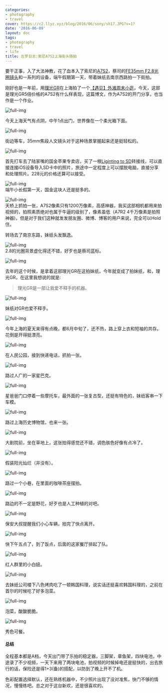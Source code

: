 ```yaml
---
categories:
- photography
- travel
cover: https://c2.llyz.xyz/blog/2016/06/sony/sh17.JPG?v=1?
date: '2016-06-09'
layout: doc
tags:
- photography
- travel
- life
title: 左罗日志:索尼A7S2上海街头随拍
---
```



要干正事，入了大法神教，花了血本入了索尼的[A7S2](https://s.taobao.com/search?q=a7s2&imgfile=&commend=all&ssid=s5-e&search_type=item&sourceId=tb.index&spm=a21bo.50862.201856-taobao-item.1&ie=utf8&initiative_id=tbindexz_20160610&app=detailproduct&through=1)，蔡司的[FE35mm F2.8光圈镜头](https://s.taobao.com/search?q=fe35+2.8&imgfile=&ie=utf8)和一系列的设备，端午假期第一天，带着妹纸去南京西路拍一下街拍。

刚好也是一年前，用[理光GR](https://luolei.org/tag/ricohgr/)在上海拍了一个[【遇见】外滩周末小逛](https://luolei.org/meet-shanghai-july/)，今天，这部是理光GR5倍价格的A7S2有什么样表现，这篇博文，作为A7S2的开门分享，也当作是一个作业。

![full-img](https://c2.llyz.xyz/blog/2016/06/sony/sh1.JPG?v=1)

今天上海天气有点阴，中午1点出门，世界像在一个柔光箱下面。

![full-img](https://c2.llyz.xyz/blog/2016/06/sony/sh2.JPG?v=1)

街边等车，35mm焦段人文镜头对于这种场景掌握起来还是挺轻松的。

![full-img](https://c2.llyz.xyz/blog/2016/06/sony/sh4.JPG?v=1)

首先打车去了陆家嘴的国金苹果专卖店，买了一根[Liginting to SD](https://www.apple.com/cn/shop/product/MJYT2FE/A/lightning-%E8%87%B3-sd-%E5%8D%A1%E7%9B%B8%E6%9C%BA%E8%AF%BB%E5%8D%A1%E5%99%A8?fnode=91)转接线，可以直接连接iOS设备导入SD卡中的照片，旅途中一定程度上可以摆脱电脑，直接分享和处理照片。228元的价格还算可以接受。

![full-img](https://c2.llyz.xyz/blog/2016/06/sony/sh5.JPG?v=1)  
端午小长假第一天，国金这块人还是挺多的。

![full-img](https://c2.llyz.xyz/blog/2016/06/sony/sh6.JPG?v=1)  
天桥上抓拍一张，A7S2像素只有1200万像素，高感神器，我买这部相机都用来拍视频的，拍照素质绝对也属于牛逼的级别了，像素虽低（A7R2 4千万像素是拍照神器)，但是对于我们这种就发发朋友圈、微博、博客的用户来说，完全可以Hold住。

转场去了南京东路，妹纸头发飘逸。

![full-img](https://c2.llyz.xyz/blog/2016/06/sony/sh8.JPG?v=1)  
2.8的光圈背景虚化得还不错，好歹也是蔡司蓝标。

![full-img](https://c2.llyz.xyz/blog/2016/06/sony/sh9.JPG?v=1)

去年的这个时候，是拿着这部理光GR在这拍妹纸，今年就变成了拍妹纸，和，理光GR，在这里我想说的就是:

> 理光GR是一部让我爱不释手的机器。

![full-img](https://c2.llyz.xyz/blog/2016/06/sony/sh11.JPG?v=1)

妹纸对GR也爱不释手。

![full-img](https://c2.llyz.xyz/blog/2016/06/sony/sh12.JPG?v=1)

今年上海的夏天来得有点晚，都6月中旬了，还不热，路上穿上衣和短袖的共存。花倒是开得挺漂亮。

![full-img](https://c2.llyz.xyz/blog/2016/06/sony/sh13.JPG?v=1)

在人民公园，接到快递电话，抓拍一张。

![full-img](https://c2.llyz.xyz/blog/2016/06/sony/sh14.JPG?v=1)

路过人广的一家星巴克。

![full-img](https://c2.llyz.xyz/blog/2016/06/sony/sh15.JPG?v=1)

星爸爸门口停着一些摩托车，最外面的一张复古型，还挺有特色的，妹纸客串一下车模。

![full-img](https://c2.llyz.xyz/blog/2016/06/sony/sh16.JPG?v=1)

路过上海历史博物馆，也来一张。

![full-img](https://c2.llyz.xyz/blog/2016/06/sony/sh17.JPG?v=1?ver=1)

大剧院前，坐在草地上，这张拍得感觉还不错，调色肤色好像有点冷了。

![full-img](https://c2.llyz.xyz/blog/2016/06/sony/sh18.JPG?v=1)

假装阳光灿烂（并没有）。

![full-img](https://c2.llyz.xyz/blog/2016/06/sony/sh19.JPG?v=1)

路过一个小巷，在里面的咖啡茶座摆拍。

![full-img](https://c2.llyz.xyz/blog/2016/06/sony/sh20.JPG?v=1)

路边的不一定是野花，好歹也是人工种植的对吧。

![full-img](https://c2.llyz.xyz/blog/2016/06/sony/sh22.JPG?v=1)

保安大叔提醒我们小心车辆，拍完了快点离开。

![full-img](https://c2.llyz.xyz/blog/2016/06/sony/sh23.JPG?v=1)

快下午五点了，到了饭点，后面的这家餐厅排起了队。

![full-img](https://c2.llyz.xyz/blog/2016/06/sony/sh24.JPG?v=1)

红人群里的小白妞。

![full-img](https://c2.llyz.xyz/blog/2016/06/sony/sh25.JPG?v=1)

去妹纸公司楼下八色烤肉吃了一顿韩国料理，说实话还挺喜欢韩国料理的，之前在首尔的时候吃了好多泡菜。

![full-img](https://c2.llyz.xyz/blog/2016/06/sony/sh26.JPG?v=1)

泡菜，酸酸脆脆。

![full-img](https://c2.llyz.xyz/blog/2016/06/sony/sh27.JPG?v=1)

秀色可餐。

#### 总结

全程基本都是A档，今天出门带了乐拍的稳定器，三脚架，章鱼架，四块电池，中途录了不少视频，一天下来用了两块电池，拍视频的时候掉电还是挺快的，出去旅行的话，保险还是得1+3(备)的搭配，以防到了晚上开不了机。

色彩配置选择默认，还在熟练机器中，不少照片出现了没对准焦，快门不够的情况，慢慢练吧。总之对于这台新欢，还是很喜欢的。
